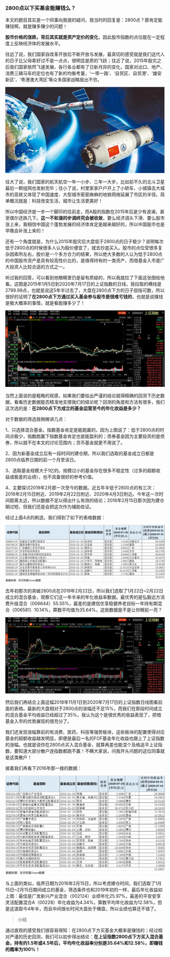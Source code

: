 ### 2800点以下买基金能赚钱么？

本文的题目其实是一个同事向我提的疑问，我当时的回复是：2800点？那肯定能赚钱啊，就是赚多赚少的问题！

**股市价格的涨跌，背后其实就是资产定价的变化**，因此股市指数的点位能在一定程度上反映经济体的发展水平。

往远了说，我们国家自改革开放后不断开放与发展，最真切的感受就是我们这代人的日子比父母辈好过不是一点点，很明显是质的飞跃；往近了说，2015年股灾之后我们国家依然飞速发展，各行各业都有了日新月异的变化，国家对出口、地产、消费三辆马车的定位也有了新的均衡考量，‘一带一路’、‘自贸区、自贸港’、‘雄安新区’、‘粤港澳大湾区’等众多国家战略层出不穷。

![北斗](../img/2800-fund-buy-5.jpg)

往大了说，我们国家的航天航空一年一小步、三年一大步，比如前不久的北斗卫星最后一颗组网也发射完毕；往小了说，村里家家户户开上了小轿车、小城镇去大城市的高铁又体现了中国速度、大型城市密密麻麻的地铁网络延展了市区的半径。简单概况就是：科技改变生活，城市让生活更美好！

所以中国经济是一步一个脚印的往前走，而A股的指数在2015年后是少有波澜，甚至偶尔还跌几下。**这一不和谐的步调终究会被收敛**，要么经济调头下滑、要么股市涨上来，我相信中国这个蓬勃发展的经济体肯定是越来越好的，所以中国股市也是早晚会补涨上来的！

还有一个角度就是，为什么2015年股灾后大盘低于2800点的日子极少？说明每次低于2800点的时候很多人认为股价便宜了，就去抄底买入。股市的点位受很多复杂因素所左右，股价是一个多方合力的结果，所以绝大多数的人认为低于2800点的中国股市资产是具有较高性价比的，是值得持有的一类资产，而借基金入市是广大投资人比较合适的方式之一。

听过我的回答，可以看到他眼睛里仍是留有质疑的，所以我就拉了下面这张图给他看。这图是2015年1月5日到2020年7月17日的上证指数的日线，我拉取的横线是2799.98点，也就是说这5年半过去了，大盘在2800点下方的日子屈指可数，所以很好的证明了**在2800点下方通过买入基金参与股市是很难亏钱的**，也就是说赚钱是极大概率的事情，就是看能赚多少了！

![2015图](../img/2800-fund-buy-1.png)

当然上面说的是粗略的观感，如果我们要给出严谨的结论就得精确的回测下历史数据，看看历史数据能否精准地支撑我们的结论呢？回测的角度和方法有很多，我们这次选的是：**在2800点下方成立的基金运营至今的年化收益是多少？**

对于数据的筛选我稍微讲几点：

1、只选择混合基金。指数基金肯定是能跑赢的，因为上图说了：低于2800点的时间点极少，指数跑赢下指数基金肯定也是能盈利的；债券基金因为主要投资的是债券，所以就不在本文的讨论范围内；货币基金就更不用说了。

2、因为新基金成立后有一段时间的建仓期，所以我们选取的基金成立日都是2800点临界日期的前一个月至该日。

3、选取基金规模大于1亿的。规模过小的基金存在很多不稳定性（过多的超额收益或极差的业绩），也不具备很好的参考价值。

4、主要探讨2019年2月那一次至今的数据。近五年半低于2800点的有三次：2016年2月15日附近、2019年2月22日附近、2020年4月3日附近。今年这一次时间距离太近，所以数据不足以得出什么有效的结论；2016年2月15日那次因为建仓期过短，但我们还是会把这次作为辅助佐证。

经过上面4点的刷选，我们得到了如下的表格数据：

![2019年数据](../img/2800-fund-buy-3.png)

去年初那次的突破2800点在2019年2月22日，所以我们选取了1月22日~2月22日成立的混合基金，观察它们这一年半来的年化收益率数据。最优秀的是弘毅远方消费升级混合（006644）55.55%，最差的是建信优享稳健养老目标一年持有期混合（006581）10.14%，算数平均值为35.64%，这些数据是不是让你眼前一亮？

![2019图](../img/2800-fund-buy-2.png)

然后我们再结合上面这幅2018年11月1日到2020年7月17日的上证指数日线图看前面的表格。最新的大盘相对于2800点的涨幅还不足15%，而我们在那段时间成立的混合基金平均收益已经超过了35%，我认为这个是很优秀的收益表现了，把借基金入市的优势展现的很充分了。

我们还发现涨幅靠前的有消费、医药、科技等强势板块，这些板块的配置使得对应基金的超额收益越发明显，即便是最后一名的FOF基金年化收益也跟上了上证指数的涨幅。也就是说你在2800点买入混合基金，就算再差也能混个及格追平上证指数，要知道大部分散户连指数都跑不赢！不瞒大家说，问我开头问题的这位同事就是这类散户！

接着我们再看下2016年那一拨的数据：

![2016年数据](../img/2800-fund-buy-4.png)

与上面的类似，临界日期为2016年2月15日，所以考虑建仓时间，我们选取了1月15日~2月15日期间成立的基金，筛选条件也和2019年初的一样，最后年化收益如上图：最佳是广发新兴产业混合（002124）业绩年化25.97%，最差的平安安享灵活配置混合A（00228）年化收益为4.34%，算数平均年化收益为12.58%，但是这波距今4年半，而且中间很长时间大盘处于横盘，所以业绩也算还不错了。

> 小结

通过直观的感受我们很容易得知：在2800点下方买基金大概率是赚钱的；经过相对严谨的历史回测，我们可以初步得出结论：**在上证指数2800点下方买入混合基金，持有约1.5年或4.5年后，平均年化收益率分别是35.64%和12.58%，即赚钱的概率为100%！**

